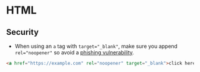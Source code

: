 # HTML

## Security

* When using an `a` tag with `target="_blank"`, make sure you append `rel="noopener"` so avoid a [phishing vulnerability](https://dev.to/ben/the-targetblank-vulnerability-by-example).

```html
<a href="https://example.com" rel="noopener" target="_blank">click here</a>
```
